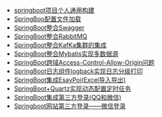 <!-- docs/_sidebar.md -->
- [springboot项目个人通用构建](/JAVA/SpringBoot/doc/springboot项目个人通用构建.md)
- [SpringBoo配置文件加载](/JAVA/SpringBoot/doc/SpringBoo配置文件加载.md)
- [SpringBoot整合Swagger](/JAVA/SpringBoot/doc/SpringBoot整合Swagger.md)
- [SpringBoot整合RabbitMQ](/JAVA/SpringBoot/doc/SpringBoot整合RabbitMQ.md)
- [SpringBoot整合KafKa集群的集成](/JAVA/SpringBoot/doc/SpringBoot整合KafKa集群的集成.md)
- [SpringBoot整合Mybatis实现多数据源](/JAVA/SpringBoot/doc/SpringBoot整合Mybatis实现多数据源.md)
- [SpringBoot跨域Access-Control-Allow-Origin问题](/JAVA/SpringBoot/doc/SpringBoot跨域Access-Control-Allow-Origin问题.md)
- [SpringBoot日志组件logback实现日志分级打印](/JAVA/SpringBoot/doc/SpringBoot日志组件logback实现日志分级打印.md)
- [SpringBoot集成EsayPoi(Excel导入导出)](/JAVA/SpringBoot/doc/SpringBoot集成EsayPoi(Excel导入导出).md)
- [SpringBoot+Quartz实现动态配置定时任务](/JAVA/SpringBoot/doc/SpringBoot+Quartz实现动态配置定时任务.md)
- [SpringBoot集成第三方登录(QQ和微信)](/JAVA/SpringBoot/doc/SpringBoot集成第三方登录(QQ和微信).md)
- [Springboot网站第三方登录——微信登录](/JAVA/SpringBoot/doc/Springboot网站第三方登录——微信登录.md)

